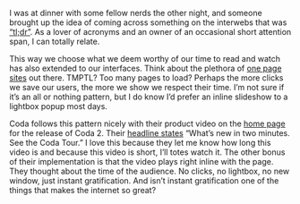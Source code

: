 

I was at dinner with some fellow nerds the other night, and someone brought up the idea of coming across
something on the interwebs that was
[“tl;dr”](http://www.urbandictionary.com/define.php?term=tl%3Bdr). As a lover of acronyms and an
owner of an occasional short attention span, I can totally relate. 

This way we choose what we deem worthy of our time to read and watch has also extended to our interfaces.
Think about the plethora of [one page sites](http://onepagelove.com/) out there. TMPTL? Too many pages to
load? Perhaps the more clicks we save our users, the more we show we respect their time. I’m not sure if
it’s an all or nothing pattern, but I do know I’d prefer an inline slideshow to a lightbox popup
most days.

Coda follows this pattern nicely with their product video on the [home page](http://panic.com/coda/) for the
release of Coda 2. Their [headline states](http://www.flickr.com/photos/radtacular/8248638824/)
“What’s new in two minutes. See the Coda Tour.” I love this because they let me know how
long this video is and because this video is short, I’ll totes watch it. The other bonus of their
implementation is that the video plays right inline with the page. They thought about the time of the
audience. No clicks, no lightbox, no new window, just instant gratification. And isn’t instant
gratification one of the things that makes the internet so great? 